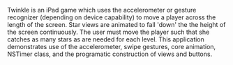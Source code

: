 Twinkle is an iPad game which uses the accelerometer or gesture recognizer (depending on device capability) to move a player across the length of the screen. Star views are animated to fall 'down' the the height of the screen continuously.  The user must move the player such that she catches as many stars as are needed for each level.  This application demonstrates use of the accelerometer, swipe gestures, core animation, NSTimer class, and the programatic construction of views and buttons. 
